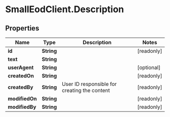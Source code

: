 # SmallEodClient.Description

## Properties

Name | Type | Description | Notes
------------ | ------------- | ------------- | -------------
**id** | **String** |  | [readonly] 
**text** | **String** |  | 
**userAgent** | **String** |  | [optional] 
**createdOn** | **String** |  | [readonly] 
**createdBy** | **String** | User ID responsible for creating the content | [readonly] 
**modifiedOn** | **String** |  | [readonly] 
**modifiedBy** | **String** |  | [readonly] 


